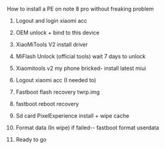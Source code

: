 How to install a PE on note 8 pro without freaking problem

1.  Logout and login xiaomi acc

2.  OEM unlock + bind to this device

3.  XiaoMiTools V2 install driver

4.  MiFlash Unlock (official tools) wait 7 days to unlock

5.  Xiaomitools v2 my phone bricked- install latest miui

6.  Logout xiaomi acc (I needed to)

7.  Fastboot flash recovery twrp.img

8.  fastboot reboot recovery

9.  Sd card PixelExperience install + wipe cache

10. Format data (In wipe) if failed\-- fastboot format userdata

11. Ready to go
